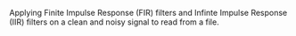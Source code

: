 Applying Finite Impulse Response (FIR) filters and Infinte Impulse Response (IIR) filters on a clean and noisy signal to read from a file.

